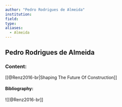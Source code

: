 ```yaml
---
author: "Pedro Rodrigues de Almeida"
institution:
field:
type:
aliases:
  - Almeida
---
```


## Pedro Rodrigues de Almeida

### Content:
[[@Renz2016-br|Shaping The Future Of Construction]]

#### Bibliography:

![[@Renz2016-br]]